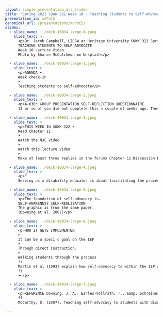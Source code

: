 ```yaml
---
layout: single_presentation_all_slides
title: "Spring 2023 SOWK 322 Week 10 - Teaching Students to Self-Advocate"
presentation_id: xdPxCS
canonical_url: /presentations/xdPxCS/
slides:
  - slide_name: ../deck-10034-large-0.jpeg
    slide_text: >
      <p>Dr. Jacob Campbell, LICSW at Heritage University SOWK 322 Spring 2023
      TEACHING STUDENTS TO SELF-ADVOCATE
      Week 10 Lecture Video
      Photo by Sharon McCutcheon on Unsplash</p>
      
  - slide_name: ../deck-10034-large-1.jpeg
    slide_text: >
      <p>AGENDA ➤
      Week check-in
      ➤
      Teaching students to self-advocate</p>
      
  - slide_name: ../deck-10034-large-2.jpeg
    slide_text: >
      <p>A-03B: GROUP PRESENTATION SELF-REFLECTION QUESTIONNAIRE
      13 or so of you did not complete this a couple of weeks ago. There are still 9 people who haven’t done it. Just email me at campbell_j@heritage.edu and ask me to open it and I will if you ask me this week.</p>
      
  - slide_name: ../deck-10034-large-3.jpeg
    slide_text: >
      <p>THIS WEEK IN SOWK 322 ➤
      Read Chapter 11
      ➤
      Watch the NJC Video
      ➤
      Watch this lecture video
      ➤
      Make at least three replies in the forums Chapter 11 Discussion Prompts Trust and Relationship Building The Communication Bill of Rights and Communicating Across Disabilities Connecting with Disability Through Film</p>
      
  - slide_name: ../deck-10034-large-4.jpeg
    slide_text: >
      <p>“
      Serving as a disability educator is about facilitating the process of identity development and self-advocacy that is so crucial to learning. (McCarthy, 2017, p. 11)</p>
      
  - slide_name: ../deck-10034-large-5.jpeg
    slide_text: >
      <p>The foundation of self-advocacy is…
      SELF-AWARENESS SELF-REALIZATION
      The graphic is from the same paper.
      (Downing et al. 2007)</p>
      
  - slide_name: ../deck-10034-large-6.jpeg
    slide_text: >
      <p>HOW IT GETS IMPLEMENTED
      ➤
      It can be a speci c goal on the IEP
      ➤
      Through direct instruction.
      ➤
      Walking students through the process
      fi
      Martin et al (1993) explain how self-advocacy ts within the IEP and transition plans throughout the entire academic career
      fi
      ➤</p>
      
  - slide_name: ../deck-10034-large-7.jpeg
    slide_text: >
      <p>REFERENCE Downing, J. A., Earles-Vollrath, T., &amp; Schreiner, M. B. (2007). E ective self-advocacy: What students and special educators need to know. Intervention in School and Clinic, 42(5), 300-304. https://doi.org/10.1177/10534512070420050701 Martin, J. E., Huber Marshall, L., &amp; Maxson, L. L. (1993). Transition policy: Infusing selfdetermination and self-advocacy into transition programs. Career Development for Exceptional Individuals, 16(1), 53-61. https://doi.org/10.1177/088572889301600105
      ff
      McCarthy, D. (2007). Teaching self-advocacy to students with disabilities. About Campus: Enriching the Student Learning Experience, 12(5), 10-16. https://doi.org/10.1002/abc.225</p>
      
---
```

